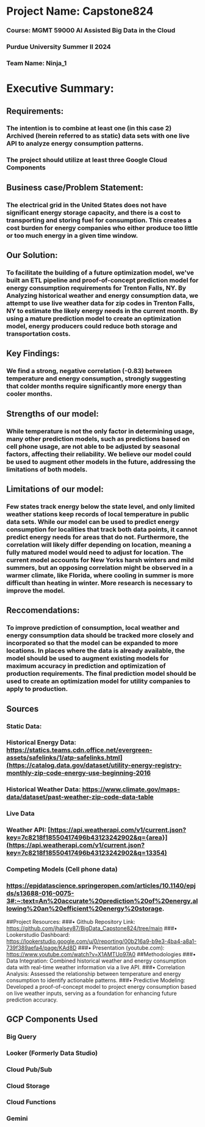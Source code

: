 
# Project Name: Capstone824
### Course: MGMT 59000 AI Assisted Big Data in the Cloud
### Purdue University Summer II 2024
### Team Name: Ninja_1

# Executive Summary: 

## Requirements:
### The intention is to combine at least one (in this case 2) Archived (herein referred to as static) data sets with one live API to analyze energy consumption patterns. 
### The project should utilize at least three Google Cloud Components

## Business case/Problem Statement:
### The electrical grid in the United States does not have significant energy storage capacity, and there is a cost to transporting and storing fuel for consumption. This creates a cost burden for energy companies who either produce too little or too much energy in a given time window. 

## Our Solution:
### To facilitate the building of a future optimization model, we've built an ETL pipeline and proof-of-concept prediction model for energy consumption requirements for Trenton Falls, NY. By Analyzing historical weather and energy consumption data, we attempt to use live weather data for zip codes in Trenton Falls, NY to estimate the likely energy needs in the current month. By using a mature prediction model to create an optimization model, energy producers could reduce both storage and transportation costs.

## Key Findings:
### We find a strong, negative correlation (-0.83) between temperature and energy consumption, strongly suggesting that colder months require significantly more energy than cooler months. 

## Strengths of our model: 
### While temperature is not the only factor in determining usage, many other prediction models, such as predictions based on cell phone usage, are not able to be adjusted by seasonal factors, affecting their reliability. We believe our model could be used to augment other models in the future, addressing the limitations of both models.


## Limitations of our model: 
### Few states track energy below the state level, and only limited weather stations keep records of local temperature in public data sets. While our model can be used to predict energy consumption for localities that track both data points, it cannot predict energy needs for areas that do not. Furthermore, the correlation will likely differ depending on location, meaning a fully matured model would need to adjust for location. The current model accounts for New Yorks harsh winters and mild summers, but an opposing correlation might be observed in a warmer climate, like Florida, where cooling in summer is more difficult than heating in winter. More research is necessary to improve the model.

## Reccomendations: 
### To improve prediction of consumption, local weather and energy consumption data should be tracked more closely and incorporated so that the model can be expanded to more locations. In places where the data is already available, the model should be used to augment existing models for maximum accuracy in prediction and optimization of production requirements. The final prediction model should be used to create an optimization model for utility companies to apply to production.

## Sources
### Static Data:
### Historical Energy Data: https://statics.teams.cdn.office.net/evergreen-assets/safelinks/1/atp-safelinks.html](https://catalog.data.gov/dataset/utility-energy-registry-monthly-zip-code-energy-use-beginning-2016
### Historical Weather Data: https://www.climate.gov/maps-data/dataset/past-weather-zip-code-data-table

### Live Data
### Weather API: [https://api.weatherapi.com/v1/current.json?key=7c8218f18550417496b43123242902&q={area}](https://api.weatherapi.com/v1/current.json?key=7c8218f18550417496b43123242902&q=13354)

### Competing Models (Cell phone data)
### https://epjdatascience.springeropen.com/articles/10.1140/epjds/s13688-016-0075-3#:~:text=An%20accurate%20prediction%20of%20energy,allowing%20an%20efficient%20energy%20storage.

##Project Resources: 
###•	Github Repository Link: https://github.com/jhalsey87/BigData_Capstone824/tree/main 
###•	Lookerstudio Dashboard: https://lookerstudio.google.com/u/0/reporting/00b216a9-b9e3-4ba4-a8a1-739f389aefa4/page/KAd8D 
###•	Presentation (youtube.com): https://www.youtube.com/watch?v=X1AMTUo97A0
##Methodologies 
###•	Data Integration: Combined historical weather and energy consumption data with real-time weather information via a live API. 
###•	Correlation Analysis: Assessed the relationship between temperature and energy consumption to identify actionable patterns. 
###•	Predictive Modeling: Developed a proof-of-concept model to project energy consumption based on live weather inputs, serving as a foundation for enhancing future prediction accuracy. 

## GCP Components Used
### Big Query
### Looker (Formerly Data Studio)
### Cloud Pub/Sub
### Cloud Storage
### Cloud Functions
### Gemini


